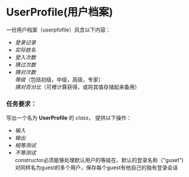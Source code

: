 # UserProfile(用户档案)

一份用户档案（userpfofile）风含以下内容：<br>
 * *登录记录*<br>
 * *实际姓名*<br>
 * *登入次数*<br>
 * *猜过次数*<br>
 * *猜对次数*<br>
  *等级*（包括初级，中级，高级，专家）<br>
  *猜对百分比*（可裡计算获得，或将其值存储起来备用）<br>

### 任务要求：
  写出一个名为 **UserProfile** 的 *class*， 提供以下操作：
 * *输入*<br>
 * *输出*<br>
 * *相等测试*<br>
 * *不等测试*<br>
  constructor必须能够处理默认用户的等级在、默认的登录名称（"guset")<br>
  对同样名为guest的多个用户，保存每个guest有他自己的独有登录会话
